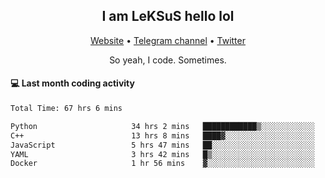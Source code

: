 <h2 align="center">I am LeKSuS hello lol</h2>
<div align="center">
  <a href="https://leksus.net">Website</a> •
  <a href="https://t.me/leksus_was_here">Telegram channel</a> •
  <a href="https://twitter.com/___LeKSuS___">Twitter</a>
</div>
<p align="center">So yeah, I code. Sometimes.</p>

#### :computer: Last month coding activity
<!--START_SECTION:waka-->

```txt
Total Time: 67 hrs 6 mins

Python                     34 hrs 2 mins   ████████████▒░░░░░░░░░░░░   49.59 %
C++                        13 hrs 8 mins   ████▓░░░░░░░░░░░░░░░░░░░░   19.14 %
JavaScript                 5 hrs 47 mins   ██░░░░░░░░░░░░░░░░░░░░░░░   08.42 %
YAML                       3 hrs 42 mins   █▒░░░░░░░░░░░░░░░░░░░░░░░   05.41 %
Docker                     1 hr 56 mins    ▓░░░░░░░░░░░░░░░░░░░░░░░░   02.82 %
```

<!--END_SECTION:waka-->

<!-- flag{4_l0t_0f_1nter35t1ng_th1ng5_4r3_1n_publ1c_d0m41n} -->
